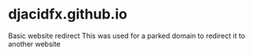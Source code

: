 # djacidfx.github.io
Basic website redirect
This was used for a parked domain to redirect it to another website
